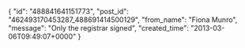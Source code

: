  {
   "id": "488841641151773",
   "post_id": "462493170453287_488691414500129",
   "from_name": "Fiona Munro",
   "message": "Only the registrar signed",
   "created_time": "2013-03-06T09:49:07+0000"
 }
